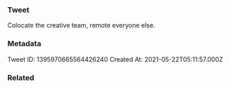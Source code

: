 ### Tweet
Colocate the creative team, remote everyone else.

### Metadata
Tweet ID: 1395970665564426240
Created At: 2021-05-22T05:11:57.000Z

### Related

